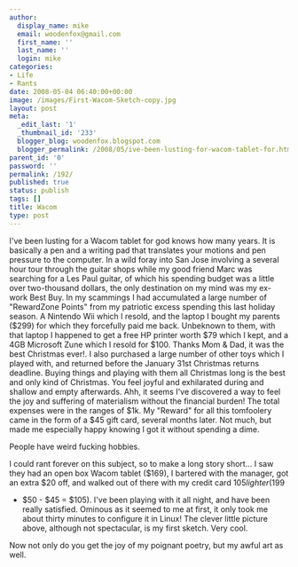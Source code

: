 ```yaml
---
author:
  display_name: mike
  email: woodenfox@gmail.com
  first_name: ''
  last_name: ''
  login: mike
categories:
- Life
- Rants
date: 2008-05-04 06:40:00+00:00
image: /images/First-Wacom-Sketch-copy.jpg
layout: post
meta:
  _edit_last: '1'
  _thumbnail_id: '233'
  blogger_blog: woodenfox.blogspot.com
  blogger_permalink: /2008/05/ive-been-lusting-for-wacom-tablet-for.html
parent_id: '0'
password: ''
permalink: /192/
published: true
status: publish
tags: []
title: Wacom
type: post
---
```


I've been lusting for a Wacom tablet for god knows how many years. It is
basically a pen and a writing pad that translates your motions and pen
pressure to the computer. In a wild foray into San Jose involving a several
hour tour through the guitar shops while my good friend Marc was searching for
a Les Paul guitar, of which his spending budget was a little over two-thousand
dollars, the only destination on my mind was my ex-work Best Buy. In my
scammings I had accumulated a large number of "RewardZone Points" from my
patriotic excess spending this last holiday season. A Nintendo Wii which I
resold, and the laptop I bought my parents ($299) for which they forcefully
paid me back. Unbeknown to them, with that laptop I happened to get a free HP
printer worth $79 which I kept, and a 4GB Microsoft Zune which I resold for
$100. Thanks Mom & Dad, it was the best Christmas ever!. I also purchased a
large number of other toys which I played with, and returned before the
January 31st Christmas returns deadline. Buying things and playing with them
all Christmas long is the best and only kind of Christmas. You feel joyful and
exhilarated during and shallow and empty afterwards. Ahh, it seems I've
discovered a way to feel the joy and suffering of materialism without the
financial burden! The total expenses were in the ranges of $1k. My "Reward"
for all this tomfoolery came in the form of a $45 gift card, several months
later. Not much, but made me especially happy knowing I got it without
spending a dime.

People have weird fucking hobbies.

I could rant forever on this subject, so to make a long story short... I saw
they had an open box Wacom tablet ($169), I bartered with the manager, got an
extra $20 off, and walked out of there with my credit card $105 lighter ($199
- $50 - $45 = $105). I've been playing with it all night, and have been really
satisfied. Ominous as it seemed to me at first, it only took me about thirty
minutes to configure it in Linux! The clever little picture above, although
not spectacular, is my first sketch. Very cool.

Now not only do you get the joy of my poignant poetry, but my awful art as
well.

